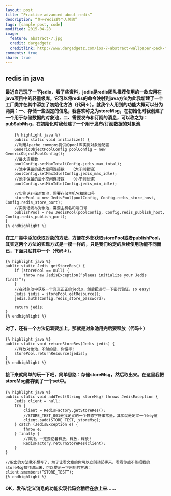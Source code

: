 ```yaml
---
layout: post
title: “Practice advanced about redis”
description: “关于redis的个人总结”
tags: [sample post, code]
modified: 2015-04-28
image:
  feature: abstract-7.jpg
  credit: dargadgetz
  creditlink: http://www.dargadgetz.com/ios-7-abstract-wallpaper-pack-for-iphone-5-and-ipod-touch-retina/
comments: true
share: true
---
```

## redis in java
#### 最近自己玩了一下jedis，看了些资料，jedis是redis团队推荐使用的一款应用在java项目中的轻量级库，它可以将redis的命令映射到java方法为此我新建了一个工厂类并在其中添加了初始化方法（代码↓）。就我个人用到的功能大概可以分为两类：一、存储一些固定的信息，我喜欢称之为storeMsg，在初始化时我创建了一个用于存储数据的对象池，二、需要发布和订阅的消息，可以称之为：pubSubMsg，在初始化时我创建了一个用于发布/订阅数据的对象池.

		{% highlight java %}
		public static void initialize() {
		//利用Apache commons提供的pool库实例对象池配置
		GenericObjectPoolConfig poolConfig = new GenericObjectPoolConfig();
		//最大连接数
		poolConfig.setMaxTotal(Config.jedis_max_total);
		//池中保留的最大空闲连接数   （大于则销毁）
		poolConfig.setMaxIdle(Config.jedis_max_idle);
		//池中保留的最小空闲连接数   （小于则创建）
		poolConfig.setMinIdle(Config.jedis_min_idle);
		
		//实例话存储对象池，需要存储主机名和端口号
		storePool = new JedisPool(poolConfig, Config.redis_store_host, Config.redis_store_port);
		//实例话发布对象池，需要主机名和端口号
		publishPool = new JedisPool(poolConfig, Config.redis_publish_host, Config.redis_publish_port);
	}
	{% endhighlight %}
#### 在工厂类中添加获取对象的方法，方便在外部获取storePool或者publishPool，其实这两个方法的实现方式是一模一样的，只是我们约定的后续使用功能不同而已，下面只贴其中一个（代码↓）。
	
	{% highlight java %}
	public static Jedis getStoreRes() {
		if (storePool == null) {
			throw new JedisException(“plaeas initialize your Jedis first!”);
		}
		//在对象池中获取一个真真正正的jedis，然后把进行一下密码验证，so easy!
		Jedis jedis = storePool.getResource();
		jedis.auth(Config.redis_store_password);
		
		return jedis;
	}
	{% endhighlight %}

#### 对了，还有一个方法记着要加上，那就是对象池用完后要释放（代码↓）
	
	{% highlight java %}
	public static void returnStoreRes(Jedis jedis) {
		//释放对象池，不然的话，你懂得！
		storePool.returnResource(jedis);
	}
	{% endhighlight %}

#### 接下来就简单的玩一下吧，简单思路：存储storeMsg，然后取出来。在这里我把storeMsg都存到了一个set中。
	
	{% highlight java %}
	public static void addTest(String storeMsg) throws JedisException {
		Jedis client = null;
		try {
			client = RedisFactory.getStoreRes();
			//STORE_TEST_001是我定义的一个静态字符串常量，其实就是定义一个key值
			client.sadd(STORE_TEST, storeMsg);
		} catch (JedisException e) {
			throw e;
		} finally {
			//拜托，一定要记着释放，释放，释放！
			RedisFactory.returnStoreRes(client);
		}
	}

	//取出的方法我不想写了，为了让看文章的你可以立刻动起手来，看看你能不能把我的storeMsg都打印出来，可以提示一下用到的方法：
	client.smembers(“STORE_TEST”);
	{% endhighlight %}
	
#### OK，发布/定义消息的功能实现代码会稍后在放上来......


